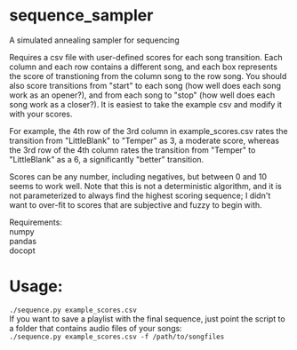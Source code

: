 # sequence_sampler
A simulated annealing sampler for sequencing

Requires a csv file with user-defined scores for each song transition. Each column and 
each row contains a different song, and each box represents the score of transtioning 
from the column song to the row song. You should also score transitions from "start"
to each song (how well does each song work as an opener?), and from each song to "stop"
(how well does each song work as a closer?). It is easiest to take the example csv and 
modify it with your scores.  

For example, the 4th row of the 3rd column in example_scores.csv rates
the transition from "LittleBlank" to "Temper" as 3, a moderate score,
whereas the 3rd row of the 4th column rates the transition from "Temper"
to "LittleBlank" as a 6, a significantly "better" transition.

Scores can be any number, including negatives, but between 0 and 10 seems to work well.
Note that this is not a deterministic algorithm, and it is not
parameterized to always find the highest scoring sequence; I didn't want
to over-fit to scores that are subjective and fuzzy to begin with.

Requirements:  
numpy  
pandas  
docopt

# Usage:

`./sequence.py example_scores.csv`  
If you want to save a playlist with the final sequence, just point the 
script to a folder that contains audio files of your songs:  
`./sequence.py example_scores.csv -f /path/to/songfiles`
